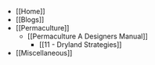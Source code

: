 * [[Home]]
* [[Blogs]]
* [[Permaculture]]
    * [[Permaculture A Designers Manual]]
        * [[11 - Dryland Strategies]]
* [[Miscellaneous]]
